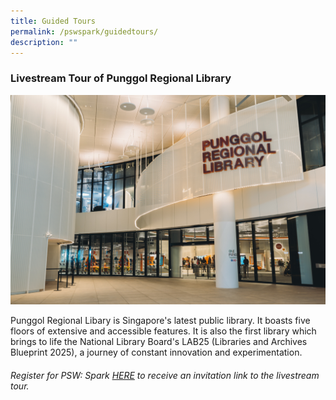 ```yaml
---
title: Guided Tours
permalink: /pswspark/guidedtours/
description: ""
---
```

###  Livestream Tour of Punggol Regional Library
![](/images/punggol%20regional%20library.png)

Punggol Regional Libary is Singapore's latest public library. It boasts five floors of extensive and accessible features. It is also the first library which brings to life the National Library Board's LAB25 (Libraries and Archives Blueprint 2025), a journey of constant innovation and experimentation.

###### Register for PSW: Spark [HERE](https://www.gevme.com/public-service-week-2023-43276652) to receive an invitation link to the livestream tour.